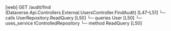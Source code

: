 [web] GET /audit/find  (Dataverse.Api.Controllers.External.UsersController.FindAudit)  [L47–L51]
  └─ calls UserRepository.ReadQuery [L50]
  └─ queries User [L50]
  └─ uses_service IControlledRepository<User>
    └─ method ReadQuery [L50]

